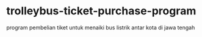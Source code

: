 # trolleybus-ticket-purchase-program
program pembelian tiket untuk menaiki bus listrik antar kota di jawa tengah
